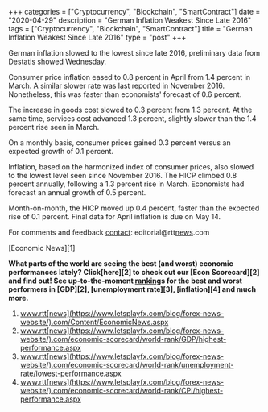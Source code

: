 +++
categories = ["Cryptocurrency", "Blockchain", "SmartContract"]
date = "2020-04-29"
description = "German Inflation Weakest Since Late 2016"
tags = ["Cryptocurrency", "Blockchain", "SmartContract"]
title = "German Inflation Weakest Since Late 2016"
type = "post"
+++

German inflation slowed to the lowest since late 2016, preliminary data
from Destatis showed Wednesday.

Consumer price inflation eased to 0.8 percent in April from 1.4 percent
in March. A similar slower rate was last reported in November 2016.
Nonetheless, this was faster than economists' forecast of 0.6 percent.

The increase in goods cost slowed to 0.3 percent from 1.3 percent. At
the same time, services cost advanced 1.3 percent, slightly slower than
the 1.4 percent rise seen in March.

On a monthly basis, consumer prices gained 0.3 percent versus an
expected growth of 0.1 percent.

Inflation, based on the harmonized index of consumer prices, also slowed
to the lowest level seen since November 2016. The HICP climbed 0.8
percent annually, following a 1.3 percent rise in March. Economists had
forecast an annual growth of 0.5 percent.

Month-on-month, the HICP moved up 0.4 percent, faster than the expected
rise of 0.1 percent. Final data for April inflation is due on May 14.

For comments and feedback [contact](https://www.playgroundfx.com/contact/): editorial@rtt[news](https://www.letsplayfx.com/blog/forex-news-website/).com

[Economic News][1]

 **What parts of the world are seeing the best (and worst) economic
performances lately? Click[here][2] to check out our [Econ Scorecard][2]
and find out! See up-to-the-moment [ranking](https://www.playgroundfx.com/blog/crypto-exchange-ranking/)s for the best and worst
performers in [GDP][2], [unemployment rate][3], [inflation][4] and much
more.**

   1. www.rtt[news](https://www.letsplayfx.com/blog/forex-news-website/).com/Content/EconomicNews.aspx
   2. www.rtt[news](https://www.letsplayfx.com/blog/forex-news-website/).com/economic-scorecard/world-rank/GDP/highest-performance.aspx
   3. www.rtt[news](https://www.letsplayfx.com/blog/forex-news-website/).com/economic-scorecard/world-rank/unemployment-rate/lowest-performance.aspx
   4. www.rtt[news](https://www.letsplayfx.com/blog/forex-news-website/).com/economic-scorecard/world-rank/CPI/highest-performance.aspx